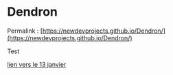 # Dendron

Permalink :
[https://newdevprojects.github.io/Dendron/](https://newdevprojects.github.io/Dendron/)

Test

[lien vers le 13 janvier](/journal/2021_01_13.md)
